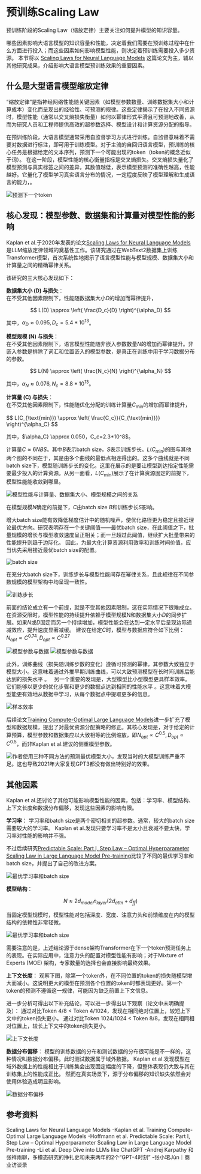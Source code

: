 <!--Copyright © ZOMI 适用于[License](https://github.com/Infrasys-AI/AIInfra)版权许可-->

# 预训练Scaling Law

预训练阶段的Scaling Law（缩放定律）主要关注如何提升模型的知识容量。

哪些因素影响大语言模型的知识容量和性能，决定着我们需要在预训练过程中在什么方面进行投入；而这些因素如何影响模型性能，则决定着预训练需要投入多少资源。
本节将以 [Scaling Laws for Neural Language Models](https://arxiv.org/pdf/2001.08361) 这篇论文为主，辅以其他研究成果，介绍影响大语言模型预训练效果的重要因素。


## 什么是大型语言模型缩放定律

“缩放定律”是指神经网络性能随关键因素（如模型参数数量、训练数据集大小和计算成本）变化而呈现出的经验性、可预测的规律。这些定律揭示了在投入不同资源时，模型性能（通常以交叉熵损失衡量）如何以幂律形式平滑且可预测地改善，从而为研究人员和工程师提供高效的超参数选择、模型设计和计算资源分配的指导。

在预训练阶段，大语言模型通常采用自监督学习方式进行训练。自监督意味着不需要对数据进行标注，即可用于训练模型。对于主流的自回归语言模型，预训练的核心任务是根据给定的文本序列，预测下一个可能出现的token（token的概念近似于词）。
在这一阶段，模型性能的核心衡量指标是交叉熵损失。交叉熵损失量化了模型预测与真实标签之间的差异，其数值越低，表示模型预测的准确性越高，性能越好。它量化了模型学习真实语言分布的情况，一定程度反映了模型理解和生成语言的能力，。

![预测下一个token](images/01ScalingLaw04.png)


## 核心发现：模型参数、数据集和计算量对模型性能的影响

Kaplan et al.于2020年发表的论文[Scaling Laws for Neural Language Models](https://arxiv.org/pdf/2001.08361)是LLM缩放定律领域的奠基性工作。该研究通过在WebText2数据集上训练Transformer模型，首次系统性地揭示了语言模型性能与模型规模、数据集大小和计算量之间的精确幂律关系。

该研究的三大核心发现如下：

**数据集大小 (D) 与损失**：  
在不受其他因素限制下，性能随数据集大小$D$的增加而幂律提升， 

$$
L(D) \approx \left( \frac{D_c}{D} \right)^{\alpha_D}
$$  

其中，$\alpha_D \approx 0.095, D_c=5.4*10^13$。

**模型规模 (N) 与损失**：  
在不受其他因素限制下，语言模型性能随非嵌入参数数量$N$的增加而幂律提升。非嵌入参数是排除了词汇和位置嵌入的模型参数，是真正在训练中用于学习数据分布的参数。

$$
L(N) \approx \left( \frac{N_c}{N} \right)^{\alpha_N}
$$  

其中，$\alpha_N \approx 0.076, N_c=8.8*10^13$。

**计算量 (C) 与损失**：  
在不受其他因素限制下，性能随优化分配的训练计算量$C_{\text{min}}$的增加而幂律提升，  

$$
L(C_{\text{min}}) \approx \left( \frac{C_c}}{C_{\text{min}}}} \right)^{\alpha_C}
$$ 

其中，$\alpha_C} \approx 0.050，C_c=2.3*10^8$。

计算量$C \approx 6NBS$。其中$B$表示batch size，$S$表示训练步长。$L(C_{\text{min}})$的图与其他两个图的不同在于，其是由多个曲线的最低点相连得出的。这多个曲线就是不同batch size下，模型随训练步长的变化。这里在展示的是要让模型到达指定性能需要最少投入的计算资源。从另一面看，$L(C_{\text{min}})$展示了在计算资源固定的前提下，模型性能能收敛到哪里。

![模型性能与计算量、数据集大小、模型规模之间的关系](images/01ScalingLaw01.png)

在模型规模$N$确定的前提下，$C$由batch size $B$和训练步长$S$影响。

增大batch size能有效降低梯度估计中的随机噪声，使优化路径更为稳定且接近理论最优方向。研究表明存在一个关键阈值——最优batch size，在此阈值之下，批量规模的增长与模型收敛速度呈正相关；而一旦超过此阈值，继续扩大批量带来的性能提升则趋于边际化。
因此，为最大化计算资源利用效率和训练时间价值，应当优先采用接近最优batch size的配置。

![batch size](images/01ScalingLaw07.png)

在充分大batch size下，训练步长与模型性能间存在幂律关系，且此规律在不同参数规模的模型架构中均呈现一致性。

![训练步长](images/01ScalingLaw08.png)

前面的结论成立有一个前提，就是不受其他因素限制，这在实际情况下很难成立。
在资源受限时，模型性能的持续提升依赖于模型规模N和数据集大小$D$的同步扩展。如果$N$或$D$固定而另一个持续增加，模型性能会在达到一定水平后呈现边际递减效应，提升速度显著减缓。
建议在给定$C$时，模型与数据应符合如下比例：$N_{opt} \propto C^{0.74}, D_{opt} \propto C^{0.27}$

![模型参数与数据](images/01ScalingLaw03.png)
![模型参数与数据](images/01ScalingLaw05.png)

此外，训练曲线（损失随训练步数的变化）遵循可预测的幂律，其参数大致独立于模型大小。这意味着通过外推早期训练曲线，可以大致预测模型在长时间训练后能达到的损失水平 。   
另一个重要的发现是，大型模型比小型模型更具样本效率。它们能够以更少的优化步骤和更少的数据点达到相同的性能水平 。这意味着大模型能更有效地从数据中学习，从每个数据点中提取更多的信息。

![样本效率](images/01ScalingLaw02.png)


后续论文[Training Compute-Optimal Large Language Models](https://arxiv.org/abs/2203.15556)进一步扩充了模型和数据规模，提出了对最优资源分配策略的修正。其核心发现是，对于给定的计算预算，模型参数和数据集应以大致相等的比例缩放，即$N_{opt} \propto C^{0.5}, D_{opt} \propto C^{0.5}$，而非Kaplan et al.建议的侧重模型参数。

![作者使用三种不同方法的预测最优模型大小，发现当时的大模型训练严重不足。这也导致2021年大家复现GPT3都没有做出特别好的效果。](images/01ScalingLaw06.png)

## 其他因素
Kaplan et al.还讨论了其他可能影响模型性能的因素，包括：学习率、模型结构、上下文长度和数据分布偏移，发现这些因素的影响有限。

**学习率**： 
学习率和batch size是两个密切相关的超参数。通常，较大的batch size需要较大的学习率。
Kaplan et al.发现只要学习率不是太小且衰减不要太快，学习率对性能的影响并不强。

不过后续研究[Predictable Scale: Part I, Step Law – Optimal Hyperparameter Scaling Law in Large Language Model Pre-training](https://arxiv.org/abs/2503.04715)比较了不同的最优学习率和batch size，并提出了自己的改进方案。

![最优学习率和batch size](images/01ScalingLaw09.png)

**模型结构**： 

$$
N \approx 2d_{model}n_{layer}(2d_{attn} + d_{ff})
$$

当固定模型规模时，模型性能对包括深度、宽度、注意力头和前馈维度在内的模型结构的依赖性非常轻微。

![最优学习率和batch size](images/01ScalingLaw10.png)

需要注意的是，上述结论源于dense架构Transformer在下一个token预测任务上的表现。在实际应用中，注意力头的配置对模型性能有影响；对于Mixture of Experts (MOE) 架构，专家数量的选择也会直接影响最终效果。

**上下文长度**：
观察下图，除第一个token外，在不同位置的token的损失随模型增大而减小。这说明更大的模型在预测各个位置的token时都表现更好。第一个token的预测不遵循这一规律，可能因为缺乏前置上下文信息。

进一步分析可得出以下补充结论，可以进一步得出以下观察（论文中未明确提及）：
通过对比Token 4/8 < Token 4/1024，发现在相同绝对位置上，较短上下文中的token损失更小。
通过对比Token 1024/1024 < Token 8/8，发现在相同相对位置上，较长上下文中的token损失更小。

![上下文长度](images/01ScalingLaw11.png)

**数据分布偏移**：
模型的训练数据的分布和测试数据的分布很可能是不一样的，这种情况叫数据分布偏移。此时测试数据属于域外数据。
Kaplan et al.发现模型在域外数据上的性能相比于训练集会出现固定幅度的下降，但整体表现仍大致与其在训练集上的性能成正比。
然而在真实场景下，源于分布偏移的知识缺失依然会对使用体验造成明显影响。

![数据分布偏移](images/01ScalingLaw12.png)


## 参考资料

Scaling Laws for Neural Language Models -Kaplan et al.
Training Compute-Optimal Large Language Models -Hoffmann et al.
Predictable Scale: Part I, Step Law – Optimal Hyperparameter Scaling Law in Large Language Model Pre-training -Li et al. 
Deep Dive into LLMs like ChatGPT -Andrej Karpathy
和张祥雨聊，多模态研究的挣扎史和未来两年的2个“GPT-4时刻” -张小珺Jùn｜商业访谈录

